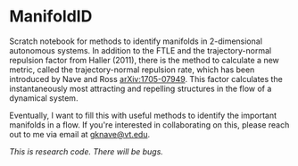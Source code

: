 # ManifoldID
Scratch notebook for methods to identify manifolds in 2-dimensional autonomous systems. In addition to the FTLE and the trajectory-normal repulsion factor from Haller (2011), there is the method to calculate a new metric, called the trajectory-normal repulsion rate, which has been introduced by Nave and Ross [arXiv:1705-07949](https://arxiv.org/abs/1705.07949). This factor calculates the instantaneously most attracting and repelling structures in the flow of a dynamical system.

Eventually, I want to fill this with useful methods to identify the important manifolds in a flow. If you're interested in collaborating on this, please reach out to me via email at [gknave@vt.edu](mailto:gknave@vt.edu).

*This is research code. There will be bugs.*
